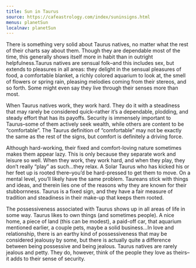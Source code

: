 ```yaml
---
title: Sun in Taurus
source: https://cafeastrology.com/index/suninsigns.html
menus: planetSun
localnav: planetSun
---
```

There is something very solid about Taurus natives, no matter what the rest of their charts say about them. Though they are dependable most of the time, this generally shows itself more in habit than in outright helpfulness.Taurus natives are sensual folk–and this includes sex, but extends to pleasures in all areas: they delight in the sensual pleasures of food, a comfortable blanket, a richly colored aquarium to look at, the smell of flowers or spring rain, pleasing melodies coming from their stereos, and so forth. Some might even say they live through their senses more than most.

When Taurus natives work, they work hard. They do it with a steadiness that may rarely be considered quick–rather it’s a dependable, plodding, and steady effort that has its payoffs. Security is immensely important to Taurus–some of them actively seek wealth, while others are content to be “comfortable”. The Taurus definition of “comfortable” may not be exactly the same as the rest of the signs, but comfort is definitely a driving force.

Although hard-working, their fixed and comfort-loving nature sometimes makes them appear lazy. This is only because they separate work and leisure so well. When they work, they work hard, and when they play, they don’t really “play” as such…they relax. A Solar Taurus who has kicked his or her feet up is rooted there–you’d be hard-pressed to get them to move. On a mental level, you’ll likely have the same problem. Taureans stick with things and ideas, and therein lies one of the reasons why they are known for their stubbornness. Taurus is a fixed sign, and they have a fair measure of tradition and steadiness in their make-up that keeps them rooted.

The possessiveness associated with Taurus shows up in all areas of life in some way. Taurus likes to own things (and sometimes people). A nice home, a piece of land (this can be modest), a paid-off car, that aquarium mentioned earlier, a couple pets, maybe a solid business…In love and relationship, there is an earthy kind of possessiveness that may be considered jealousy by some, but there is actually quite a difference between being possessive and being jealous. Taurus natives are rarely jealous and petty. They do, however, think of the people they love as theirs–it adds to their sense of security.